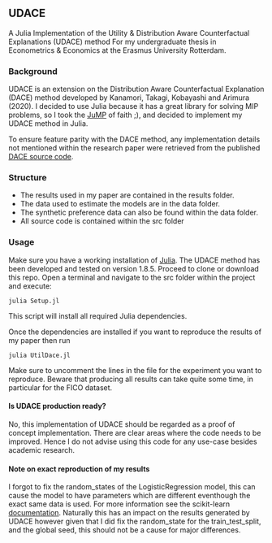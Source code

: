## UDACE

A Julia Implementation of the Utility & Distribution Aware Counterfactual Explanations (UDACE) method
For my undergraduate thesis in Econometrics & Economics at the Erasmus University Rotterdam.

### Background
UDACE is an extension on the Distribution Aware Counterfactual Explanation (DACE) method developed by Kanamori, Takagi, Kobayashi and Arimura (2020). I decided to use  Julia because it has a great library for solving MIP problems, so I took the [JuMP](https://jump.dev/) of faith ;), and decided to implement my UDACE method in Julia. 

To ensure feature parity with the DACE method, any implementation details not mentioned within the research paper were retrieved from the published [DACE source code](https://github.com/kelicht/dace). 
 
### Structure 
- The results used in my paper are contained in the results folder.
- The data used to estimate the models are in the data folder. 
- The synthetic preference data can also be found within the data folder. 
- All source code is contained within the src folder

### Usage
Make sure you have a working installation of [Julia](https://julialang.org/downloads/). The UDACE method
has been developed and tested on version 1.8.5. Proceed to clone or download this repo.
Open a terminal and navigate to the src folder within the project and execute: 
```
julia Setup.jl 
```
This script will install all required Julia dependencies. 

Once the dependencies are installed if you want to reproduce the results of my paper
then run 
```
julia UtilDace.jl 
```
Make sure to uncomment the lines in the file for the experiment you want to reproduce. 
Beware that producing all results can take quite some time, in particular for the FICO dataset. 

#### Is UDACE production ready?
No, this implementation of UDACE should be regarded as a proof of concept implementation. There are clear 
areas where the code needs to be improved. Hence I do not advise using this code for any use-case 
besides academic research. 

#### Note on exact reproduction of my results 
I forgot to fix the random_states of the LogisticRegression model,
this can cause the model to have parameters which are different eventhough
the exact same data is used. For more information see the scikit-learn [documentation](https://scikit-learn.org/stable/modules/generated/sklearn.linear_model.LogisticRegression.html). 
Naturally this has an impact on the results generated by UDACE however given that I did
fix the random_state for the train_test_split, and the global seed, this should not be a cause for major differences. 


